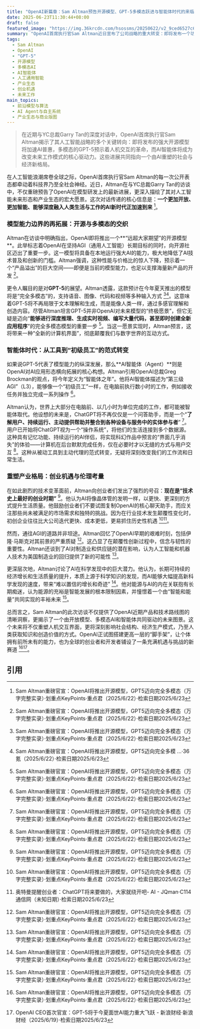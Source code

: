 ```yaml
---
title: "OpenAI新篇章：Sam Altman预告开源模型、GPT-5多模态跃进与智能体时代的来临"
date: 2025-06-23T11:30:44+08:00
draft: false
featured_image: "https://img.36krcdn.com/hsossms/20250622/v2_9ced6527c653463ba240b536096c22f0@5469108_oswg441211oswg1080oswg623_img_000?x-oss-process=image/format,jpg/interlace,1"
summary: "OpenAI首席执行官Sam Altman近日宣布了公司战略的重大转变：即将发布一个功能强大的开源模型，同时预告今年夏季推出的GPT-5将实现全面的多模态能力，支持语音、图像、代码和视频等多种输入。Altman还强调2025年是“智能体之年”，预示AI将从被动工具演变为能独立执行任务的“初级员工”，并呼吁创业者抓住这一技术变革的黄金时期。"
tags: 
  - Sam Altman
  - OpenAI
  - "GPT-5"
  - 开源模型
  - 多模态AI
  - AI智能体
  - 人工通用智能
  - 产业生态
  - 创业机遇
  - 未来工作
main_topics: 
  - 前沿模型与算法
  - AI Agent与自主系统
  - 产业生态与商业版图
---
```


> 在近期与YC总裁Garry Tan的深度对话中，OpenAI首席执行官Sam Altman揭示了其人工智能战略的多个关键转向：即将发布的强大开源模型将加速AI普惠，多模态的GPT-5预示着人机交互的革命，而AI智能体将成为改变未来工作模式的核心驱动力。这些进展共同指向一个由AI重塑的社会与经济新格局。

在人工智能浪潮席卷全球之际，OpenAI首席执行官Sam Altman的每一次公开表态都牵动着科技界乃至全社会神经。近日，Altman在与YC总裁Garry Tan的访谈中，不仅重磅预告了OpenAI在模型研发上的最新进展，更深入描绘了其对人工智能未来形态和产业生态的宏大愿景。这次对话传递的核心信息是：**一个更加开放、更加智能、能够深度融入人类生活与工作的AI新时代正加速到来** [^1]。

### 模型能力边界的再拓展：开源与多模态的交织

Altman在访谈中明确指出，OpenAI即将推出一个**“远超大家期望”的开源模型**。此举标志着OpenAI在坚持AGI（通用人工智能）长期目标的同时，向开源社区迈出了重要一步。这一模型将具备在本地运行强大AI的能力，极大地降低了AI技术普及和创新的门槛。Altman强调，这种性能与价格比的惊人下降，预示着一个“产品溢出”的巨大空间——即便是当前的模型能力，也足以支撑海量新产品的开发 [^1]。

更令人瞩目的是对**GPT-5**的展望。Altman透露，这款预计在今年夏天推出的模型将是“完全多模态”的，支持语音、图像、代码和视频等多种输入方式 [^1][^2]。这意味着GPT-5将不再局限于文本理解和生成，而是能像人类一样，通过多感官理解和创造内容。尽管Altman坦言GPT-5并非OpenAI对未来模型的“终极愿景”，但它无疑是迈向“**能够进行深度推理、生成实时视频、编写大量代码，甚至即时创建全新应用程序**”的完全多模态模型的重要一步 [^1]。当这一愿景实现时，Altman预言，这将带来一种“全新的计算机界面”，彻底颠覆我们与数字世界的互动方式。

### 智能体时代：从工具到“初级员工”的范式转变

如果说GPT-5代表了模型能力的纵深发展，那么**AI智能体（Agent）**则是OpenAI对AI应用形态横向拓展的核心构想。Altman引用OpenAI总裁Greg Brockman的观点，将今年定义为“智能体之年”。他将AI智能体描述为“第三级AGI”（L3），能够像一个“初级员工”一样，在电脑前执行数小时的工作，例如接收任务并独立完成一系列操作 [^1]。

Altman认为，世界上大部分在电脑前、以几小时为单位完成的工作，都可能被智能体取代。他设想的未来是，ChatGPT将不再仅仅是一个问答助手，而是一个“**了解用户、持续运行、主动提供帮助并整合到各种设备与服务中的实体参与者**” [^1]。用户已开始将ChatGPT视为一个“操作系统”，将他们的生活连接到多个数据源。这种具有记忆功能、持续运行的AI伴侣，将实现科幻作品中预言的“界面几乎消失”的体验——计算机在后台默默完成任务，仅在必要时才以无缝的方式与用户交互 [^1]。这种从被动工具到主动代理的范式转变，无疑将深刻改变我们的工作流和日常生活。

### 重塑产业格局：创业机遇与伦理考量

在如此剧烈的技术变革面前，Altman向创业者们发出了强烈的号召：**现在是“技术史上最好的创业时期”** [^1]。他认为AI将像晶体管的发明一样，以更快、更深刻的方式提升生活质量。他鼓励创业者们不要试图复制OpenAI的核心聊天助手，而应关注那些尚未被满足的市场需求和独特的挑战。因为在行业技术发生颠覆性变化时，初创企业往往比大公司迭代更快、成本更低，更易抓住历史性机遇 [^1][^5]。

然而，通往AGI的道路并非坦途。Altman回忆了OpenAI早期的艰难时刻，包括伊隆·马斯克对其前景的严重质疑 [^1]。这凸显了在颠覆性创新过程中，信念与韧性的重要性。Altman还谈到了AI对制造业和供应链的潜在影响，认为人工智能和机器人技术为美国制造业的回归提供了新的可能性 [^1]。

更深层次地，Altman讨论了AI在科学发现中的巨大潜力。他认为，长期可持续的经济增长和生活质量的提升，本质上源于科学知识的发现，而AI能够大幅提高新科学发现的速度，带来“难以置信的增长和奇迹” [^1]。他对能源与AI的内在关联抱有长期痴迷，认为能源的充裕是智能发展的根本限制因素，并憧憬着一个由“智能和能量”共同实现的丰裕未来 [^1]。

总而言之，Sam Altman的此次访谈不仅提供了OpenAI近期产品和技术路线图的清晰洞察，更揭示了一个由开放模型、多模态AI和智能体共同驱动的未来图景。这个未来将不仅重塑人机交互界面，更将深刻影响社会结构、经济生产模式，乃至人类获取知识和创造价值的方式。OpenAI正试图搭建更高一层的“脚手架”，让个体拥有前所未有的能力，也为全球的创业者和开发者铺设了一条充满机遇与挑战的新赛道 [^1][^4]。

## 引用
[^1]: Sam Altman重磅官宣：OpenAI将推出开源模型，GPT5迈向完全多模态（万字完整实录）·划重点KeyPoints·重点君（2025/6/22）·检索日期2025/6/23
[^2]: Sam Altman重磅官宣：OpenAI将推出开源模型，GPT5迈向完全多模 ...·36氪（2025/6/22）·检索日期2025/6/23
[^3]: 首发｜Sam Altman重磅官宣：OpenAI将推出开源模型 - 腾讯网·腾讯网（2025/6/22）·检索日期2025/6/23
[^4]: OpenAI CEO首次官宣：GPT-5将于今夏面世AI能力重大飞跃 - 新浪财经·新浪财经（2025/6/19）·检索日期2025/6/23
[^5]: 奥特曼提醒创业者：ChatGPT将来要做的，大家就绕开吧- AI - JQman·C114通信网（未知日期）·检索日期2025/6/23
